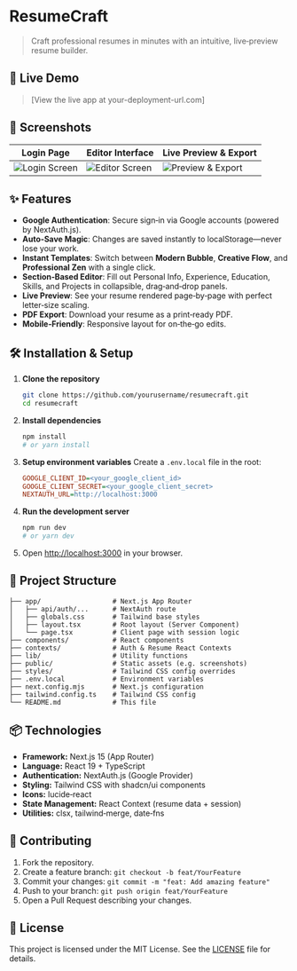 # ResumeCraft

> Craft professional resumes in minutes with an intuitive, live‑preview resume builder.

## 🚀 Live Demo

> \[View the live app at your-deployment-url.com]

## 📸 Screenshots

| Login Page                                       | Editor Interface                              | Live Preview & Export                             |
| ------------------------------------------------ | --------------------------------------------- | ------------------------------------------------- |
| ![Login Screen](docs/screenshots/login-page.png) | ![Editor Screen](docs/screenshots/editor.png) | ![Preview & Export](docs/screenshots/preview.png) |

## ✨ Features

- **Google Authentication**: Secure sign‑in via Google accounts (powered by NextAuth.js).
- **Auto‑Save Magic**: Changes are saved instantly to localStorage—never lose your work.
- **Instant Templates**: Switch between **Modern Bubble**, **Creative Flow**, and **Professional Zen** with a single click.
- **Section‑Based Editor**: Fill out Personal Info, Experience, Education, Skills, and Projects in collapsible, drag‑and‑drop panels.
- **Live Preview**: See your resume rendered page‑by‑page with perfect letter‑size scaling.
- **PDF Export**: Download your resume as a print‑ready PDF.
- **Mobile‑Friendly**: Responsive layout for on‑the‑go edits.

## 🛠️ Installation & Setup

1. **Clone the repository**

   ```bash
   git clone https://github.com/yourusername/resumecraft.git
   cd resumecraft
   ```

2. **Install dependencies**

   ```bash
   npm install
   # or yarn install
   ```

3. **Setup environment variables**
   Create a `.env.local` file in the root:

   ```ini
   GOOGLE_CLIENT_ID=<your_google_client_id>
   GOOGLE_CLIENT_SECRET=<your_google_client_secret>
   NEXTAUTH_URL=http://localhost:3000
   ```

4. **Run the development server**

   ```bash
   npm run dev
   # or yarn dev
   ```

5. Open [http://localhost:3000](http://localhost:3000) in your browser.

## 📂 Project Structure

```
├── app/                  # Next.js App Router
│   ├── api/auth/...      # NextAuth route
│   ├── globals.css       # Tailwind base styles
│   ├── layout.tsx        # Root layout (Server Component)
│   └── page.tsx          # Client page with session logic
├── components/           # React components
├── contexts/             # Auth & Resume React Contexts
├── lib/                  # Utility functions
├── public/               # Static assets (e.g. screenshots)
├── styles/               # Tailwind CSS config overrides
├── .env.local            # Environment variables
├── next.config.mjs       # Next.js configuration
├── tailwind.config.ts    # Tailwind CSS config
└── README.md             # This file
```

## 📦 Technologies

- **Framework:** Next.js 15 (App Router)
- **Language:** React 19 + TypeScript
- **Authentication:** NextAuth.js (Google Provider)
- **Styling:** Tailwind CSS with shadcn/ui components
- **Icons:** lucide‑react
- **State Management:** React Context (resume data + session)
- **Utilities:** clsx, tailwind‑merge, date‑fns

## 🤝 Contributing

1. Fork the repository.
2. Create a feature branch: `git checkout -b feat/YourFeature`
3. Commit your changes: `git commit -m "feat: Add amazing feature"`
4. Push to your branch: `git push origin feat/YourFeature`
5. Open a Pull Request describing your changes.

## 📄 License

This project is licensed under the MIT License. See the [LICENSE](LICENSE) file for details.
